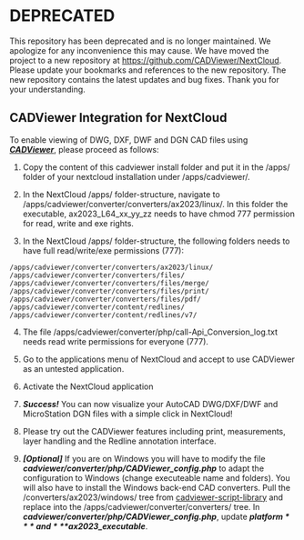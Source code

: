 # DEPRECATED

This repository has been deprecated and is no longer maintained. We apologize for any inconvenience this may cause. We have moved the project to a new repository at https://github.com/CADViewer/NextCloud. Please update your bookmarks and references to the new repository. The new repository contains the latest updates and bug fixes. Thank you for your understanding.

## CADViewer Integration for NextCloud

To enable viewing of DWG, DXF, DWF and DGN CAD files using ***[CADViewer](https://www.cadviewer.com)***, please proceed as follows:

1. Copy the content of this cadviewer install folder and put it in the /apps/ folder of your nextcloud installation under /apps/cadviewer/.

2.  In the NextCloud /apps/ folder-structure, navigate to /apps/cadviewer/converter/converters/ax2023/linux/. In this folder the executable, ax2023_L64_xx_yy_zz  needs to have chmod 777 permission for read, write and exe rights.

3. In the NextCloud /apps/ folder-structure, the following folders needs to have full read/write/exe permissions (777):

```
/apps/cadviewer/converter/converters/ax2023/linux/
/apps/cadviewer/converter/converters/files/
/apps/cadviewer/converter/converters/files/merge/
/apps/cadviewer/converter/converters/files/print/
/apps/cadviewer/converter/converters/files/pdf/
/apps/cadviewer/converter/content/redlines/
/apps/cadviewer/converter/content/redlines/v7/
```


4. The file /apps/cadviewer/converter/php/call-Api_Conversion_log.txt  needs read write permissions for everyone (777).

5. Go to the applications menu of NextCloud and accept to use CADViewer as an untested application. 

6. Activate the NextCloud application

7. ***Success!*** You can now visualize your AutoCAD DWG/DXF/DWF and MicroStation DGN files with a simple click in NextCloud!

8. Please try out the CADViewer features including print, measurements, layer handling and the Redline annotation interface.

9. ***[Optional]*** If you are on Windows you will have to modify the file ***cadviewer/converter/php/CADViewer_config.php*** to adapt the configuration to Windows (change executeable name and folders). You will also have to install the Windows back-end CAD converters. Pull the /converters/ax2023/windows/ tree from [cadviewer-script-library](https://github.com/CADViewer/cadviewer-script-library) and replace into the /apps/cadviewer/converter/converters/ tree. In ***cadviewer/converter/php/CADViewer_config.php***, update ***$platform*** and ***$ax2023_executable***.





